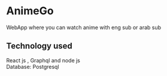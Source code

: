 # AnimeGo

WebApp where you can watch anime with eng sub or arab sub

## Technology used

React js , Graphql and node js </br>
Database: Postgresql
